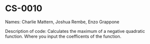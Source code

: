 # CS-0010
Names:
Charlie Mattern, Joshua Rembe, Enzo Grappone

Description of code:
Calculates the maximum of a negative quadratic function. Where you input the coefficents of the function.